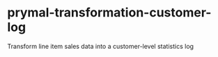# prymal-transformation-customer-log
Transform line item sales data into a customer-level statistics log 
